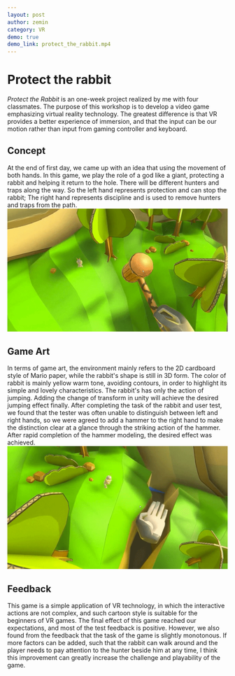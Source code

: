 ```yaml
---
layout: post
author: zemin 
category: VR
demo: true
demo_link: protect_the_rabbit.mp4
---
```


# Protect the rabbit

*Protect the Rabbit* is an one-week project realized by me with four classmates. The purpose of this workshop is to develop a video game emphasizing virtual reality technology. The greatest difference is that VR provides a better experience of immersion, and that the input can be our motion rather than input from gaming controller and keyboard.

## Concept

At the end of first day, we came up with an idea that using the movement of both hands. In this game, we play the role of a god like a giant, protecting a rabbit and helping it return to the hole. There will be different hunters and traps along the way. So the left hand represents protection and can stop the rabbit; The right hand represents discipline and is used to remove hunters and traps from the path.
&nbsp;
![Alt text](https://raw.githubusercontent.com/zemin-xu/zemin-xu.github.io/master/assets/images/save-rabbit-hands.gif "using one hand to project the rabbit from traps")

## Game Art

In terms of game art, the environment mainly refers to the 2D cardboard style of Mario paper, while the rabbit's shape is still in 3D form. The color of rabbit is mainly yellow warm tone, avoiding contours, in order to highlight its simple and lovely characteristics. The rabbit's has only the action of jumping. Adding the change of transform in unity will achieve the desired jumping effect finally. After completing the task of the rabbit and user test, we found that the tester was often unable to distinguish between left and right hands, so we were agreed to add a hammer to the right hand to make the distinction clear at a glance through the striking action of the hammer. After rapid completion of the hammer modeling, the desired effect was achieved.
&nbsp;
![Alt text](https://raw.githubusercontent.com/zemin-xu/zemin-xu.github.io/master/assets/images/save-rabbit-help.gif "using another hand to help the rabbit")

## Feedback

This game is a simple application of VR technology, in which the interactive actions are not complex, and such cartoon style is suitable for the beginners of VR games. The final effect of this game reached our expectations, and most of the test feedback is positive. However, we also found from the feedback that the task of the game is slightly monotonous. If more factors can be added, such that the rabbit can walk around and the player needs to pay attention to the hunter beside him at any time, I think this improvement can greatly increase the challenge and playability of the game.
&nbsp;

